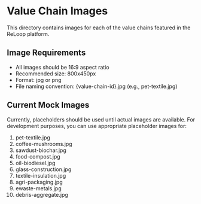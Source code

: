 # Value Chain Images

This directory contains images for each of the value chains featured in the ReLoop platform.

## Image Requirements

- All images should be 16:9 aspect ratio
- Recommended size: 800x450px
- Format: jpg or png
- File naming convention: {value-chain-id}.jpg (e.g., pet-textile.jpg)

## Current Mock Images

Currently, placeholders should be used until actual images are available. For development purposes, you can use appropriate placeholder images for:

1. pet-textile.jpg
2. coffee-mushrooms.jpg
3. sawdust-biochar.jpg
4. food-compost.jpg
5. oil-biodiesel.jpg
6. glass-construction.jpg
7. textile-insulation.jpg
8. agri-packaging.jpg
9. ewaste-metals.jpg
10. debris-aggregate.jpg